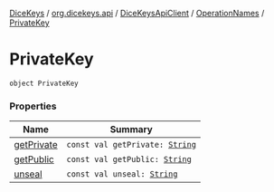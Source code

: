 [DiceKeys](../../../../index.md) / [org.dicekeys.api](../../../index.md) / [DiceKeysApiClient](../../index.md) / [OperationNames](../index.md) / [PrivateKey](./index.md)

# PrivateKey

`object PrivateKey`

### Properties

| Name | Summary |
|---|---|
| [getPrivate](get-private.md) | `const val getPrivate: `[`String`](https://kotlinlang.org/api/latest/jvm/stdlib/kotlin/-string/index.html) |
| [getPublic](get-public.md) | `const val getPublic: `[`String`](https://kotlinlang.org/api/latest/jvm/stdlib/kotlin/-string/index.html) |
| [unseal](unseal.md) | `const val unseal: `[`String`](https://kotlinlang.org/api/latest/jvm/stdlib/kotlin/-string/index.html) |
